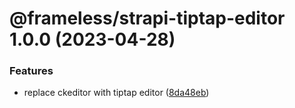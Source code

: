 # @frameless/strapi-tiptap-editor 1.0.0 (2023-04-28)


### Features

* replace ckeditor with tiptap editor ([8da48eb](https://github.com/frameless/strapi/commit/8da48ebfc3731481c63517e09076e899353a52d9))
